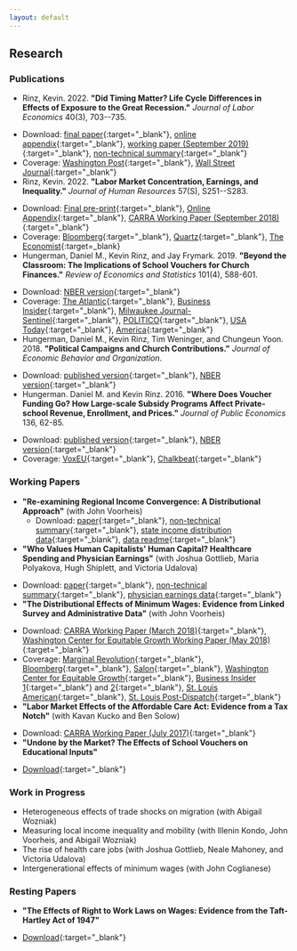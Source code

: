 ```yaml
---
layout: default
---
```


## Research

### Publications
- Rinz, Kevin. 2022. **"Did Timing Matter? Life Cycle Differences in Effects of Exposure to the Great Recession."** _Journal of Labor Economics_ 40(3), 703--735.
<!--  - _I estimate the effects of exposure to the Great Recession on employment and earnings for groups defined by year of birth over the 10 years following the beginning of the recession. Younger workers experience the largest earnings losses in percentage terms (up to 13%), in part because they remain less likely to work for high-paying employers even as their overall employment recovers more quickly than that of older workers._ -->
  - Download: [final paper](recession.pdf){:target="_blank"}, [online appendix](recession_appendix.pdf){:target="_blank"}, [working paper (September 2019)](recession_wp.pdf){:target="_blank"}, [non-technical summary](recession_summary.pdf){:target="_blank"}
  - Coverage: [Washington Post](https://www.washingtonpost.com/business/2020/05/27/millennial-recession-covid/){:target="_blank"}, [Wall Street Journal](https://www.wsj.com/articles/millennials-covid-financial-crisis-fall-behind-jobless-11596811470){:target="_blank"}
- Rinz, Kevin. 2022. **"Labor Market Concentration, Earnings, and Inequality."** _Journal of Human Resources_ 57(S), S251--S283.
<!--  - _I document trends in local industrial concentration from 1976 through 2015 and estimate effects of concentration on earnings outcomes. Local concentration generally declined over that period, unlike national concentration, which declined sharply in the early 1980s before increasing to nearly its original level beginning around 1990. Increased local concentration reduces earnings and increases inequality. Because average concentration has fallen, the 90/10 earnings ratio was six percent lower and earnings one percent higher in 2015 than they would have been if local concentration were at its 1976 level. Most demographic subgroups experience mean earnings reductions, and all experience increases in inequality._ -->
  - Download: [Final pre-print](concentration.pdf){:target="_blank"}, [Online Appendix](concentration_appendix.pdf){:target="_blank"}, [CARRA Working Paper (September 2018)](concentration_wp.pdf){:target="_blank"}
  - Coverage: [Bloomberg](https://www.bloomberg.com/view/articles/2018-10-02/monopolists-hit-a-wall-in-local-markets){:target="_blank"}, [Quartz](https://qz.com/1476480/fear-mononoplies/){:target="_blank"}, [The Economist](https://www.economist.com/the-economist-explains/2021/08/11/are-labour-markets-becoming-less-competitive){:target=_blank}
- Hungerman, Daniel M., Kevin Rinz, and Jay Frymark. 2019. **"Beyond the Classroom: The Implications of School Vouchers for Church Finances."** _Review of Economics and Statistics_ 101(4), 588-601.
<!--  - _Governments have used vouchers to spend billions of dollars on private education; much of this spending has gone to religiously-affiliated schools. We explore the possibility that vouchers could create a financial windfall for religious organizations operating private schools and in doing so impact the spiritual, moral, and social fabric of communities. We use a dataset of Catholic-parish finances from Milwaukee that includes information on both Catholic schools and the parishes that run them. We show that vouchers are now a dominant source of funding for many churches; parishes in our sample running voucher-accepting schools get more revenue from vouchers than from worshipers. We also find that voucher expansion prevents church closures and mergers. Despite these results, we fail to find evidence that vouchers promote religious behavior: voucher expansion causes significant declines in church donations and church spending on non-educational religious purposes. The meteoric growth of vouchers appears to offer financial stability for congregations while at the same time diminishing their religious activities._ -->
  - Download: [NBER version](http://www.nber.org/papers/w23159){:target="_blank"}
  - Coverage: [The Atlantic](https://www.theatlantic.com/education/archive/2017/02/the-catholic-schools-saved-by-vouchers/516888/){:target="_blank"}, [Business Insider](http://www.businessinsider.com/catholic-schools-voucher-programs-study-2017-2/){:target="_blank"}, [Milwaukee Journal-Sentinel](https://www.jsonline.com/story/news/education/2017/02/14/study-vouchers-kept-milwaukee-catholic-parishes-open-but-cost-religious-activity/97855218/){:target="_blank"}, [POLITICO](https://www.politico.com/tipsheets/morning-education/2017/02/school-vouchers-diminish-churches-religious-activities-218734){:target="_blank"}, [USA Today](https://www.usatoday.com/story/news/2017/02/14/study-vouchers-kept-catholic-parishes-open-but-cost-religious-activity/97915968/){:target="_blank"}, [America](https://www.americamagazine.org/politics-society/2017/03/01/what-trumps-call-vouchers-could-mean-catholic-schools){:target="_blank"}
- Hungerman, Daniel M., Kevin Rinz, Tim Weninger, and Chungeun Yoon. 2018. **"Political Campaigns and Church Contributions."** _Journal of Economic Behavior and Organization_.
<!--  - _We combine a new dataset of weekly Catholic church donations with a new dataset of presidential-election campaign stops to explore the impact of stops on donations. We find that stops increase donations, with a campaign stop generating 2 percent more donations in the following week. Our results suggest that this effect is of short duration. Further, it does not appear to vary based on the political language used by the parish in its own church bulletins. However, the effect does appear to vary based on the religiosity of the candidates themselves, with Catholic candidates generating the largest increases._ -->
  - Download: [published version](https://www.sciencedirect.com/science/article/pii/S0167268118302531){:target="_blank"}, [NBER version](http://www.nber.org/papers/w24374){:target="_blank"}
- Hungerman. Daniel M. and Kevin Rinz. 2016. **"Where Does Voucher Funding Go? How Large-scale Subsidy Programs Affect Private-school Revenue, Enrollment, and Prices."** _Journal of Public Economics_ 136, 62-85.
<!--  - _Using a new dataset constructed from nonprofit tax-returns, this paper explores how vouchers and other large- scale programs subsidizing private school attendance have affected the fiscal outcomes of private schools and the affordability of a private education. We find that subsidy programs created a large transfer of public funding to private schools, suggesting that every dollar of funding increased revenue by a dollar or more. Turning to the incidence of subsidies and the impact of subsidies on enrollment, our findings depend on the type of program introduced: programs that restrict eligibility to certain groups of students create large enrollment gains but no change in price, while programs that offer unrestricted subsidies lead to price increases but no change in enrollment. We calculate elasticities of demand and supply for private schools, and discuss welfare effects._ -->
  - Download: [published version](https://www.sciencedirect.com/science/article/abs/pii/S0047272716000426){:target="_blank"}, [NBER version](http://www.nber.org/papers/w21687){:target="_blank"}
  - Coverage: [VoxEU](https://voxeu.org/article/effects-private-school-subsidy-programmes-school-revenue-and-enrolment){:target="_blank"}, [Chalkbeat](https://www.chalkbeat.org/posts/us/2017/07/30/do-vouchers-actually-expand-school-choice-not-necessarily-it-depends-on-how-theyre-designed/){:target="_blank"}

### Working Papers
- **"Re-examining Regional Income Convergence: A Distributional Approach"** (with John Voorheis)
  - Download: [paper](convergence.pdf){:target="_blank"}, [non-technical summary](convergence_summary.pdf){:target="_blank"}, [state income distribution data](./data/state_income_data.zip){:target="_blank"}, [data readme](./data/state_income_data_readme.pdf){:target="_blank"}
- **"Who Values Human Capitalists' Human Capital? Healthcare Spending and Physician Earnings"** (with Joshua Gottlieb, Maria Polyakova, Hugh Shiplett, and Victoria Udalova)
<!--  - _Is government guiding the invisible hand at the top of the labor market? We study this question among physicians, the most common occupation among the top one percent of income earners, and whose billings comprise one-fifth of healthcare spending. We use a novel linkage of population-wide tax records with the administrative registry of all physicians in the U.S. to study the characteristics of these high earnings, and  the influence of government payments in particular. We find a major role for government on the margin, with half of direct changes to government reimbursement rates flowing directly into physicians' incomes. These policies move physicians' relative and absolute incomes more than any reasonable changes to marginal tax rates. At the same time, the overall level of physician earnings can largely be explained by labor market fundamentals of long work and training hours. Competing occupations also pay well and provide a natural lower bound for physician earnings. We conclude that government plays a major role in determining the value of physicians' human capital, but it is unrealistic to use this power to reduce healthcare spending substantially._ -->
  - Download: [paper](physicians.pdf){:target="_blank"}, [non-technical summary](physicians_summary.pdf){:target="_blank"}, [physician earnings data](.data/physician_earnings_data.zip){:target="_blank"}
- **"The Distributional Effects of Minimum Wages: Evidence from Linked Survey and Administrative Data"** (with John Voorheis)
<!--  - _States and localities are increasingly experimenting with higher minimum wages in response to rising income inequality and stagnant economic mobility, but commonly used public datasets offer limited opportunities to evaluate the extent to which such changes affect earnings growth. We use administrative earnings data from the Social Security Administration linked to the Current Population Survey to overcome important limitations of public data and estimate effects of the minimum wage on growth incidence curves and income mobility profiles, providing insight into how cross-sectional effects of the minimum wage on earnings persist over time. Under both approaches, we find that raising the minimum wage increases earnings growth at the bottom of the distribution, and those effects persist and indeed grow in magnitude over several years. This finding is robust to a variety of specifications, including alternatives commonly used in the literature on employment effects of the minimum wage. Instrumental variables and subsample analyses indicate that geographic mobility likely contributes to the effects we identify. Extrapolating from our estimates suggests that a minimum wage increase comparable in magnitude to the increase experienced in Seattle between 2013 and 2016 would have blunted some, but not nearly all, of the worst income losses suffered at the bottom of the income distribution during the Great Recession._ -->
  - Download: [CARRA Working Paper (March 2018)](minwage.pdf){:target="_blank"}, [Washington Center for Equitable Growth Working Paper (May 2018)](http://cdn.equitablegrowth.org/wp-content/uploads/2018/05/14120419/051518-WP-distributional-minimum-wage.pdf){:target="_blank"}
  - Coverage: [Marginal Revolution](https://marginalrevolution.com/marginalrevolution/2018/04/new-census-study-minimum-wage.html){:target="_blank"}, [Bloomberg](https://www.bloomberg.com/view/articles/2018-04-05/supply-and-demand-does-a-poor-job-of-explaining-depressed-wages){:target="_blank"}, [Salon](https://www.salon.com/2018/04/07/massive-minimum-wage-study-finds-significant-gains-for-low-income-workers-and-few-downsides_partner/){:target="_blank"}, [Washington Center for Equitable Growth](http://equitablegrowth.org/equitablog/value-added/new-research-indicates-that-minimum-wage-increases-appear-to-benefit-all-low-income-u-s-workers-over-time/){:target="_blank"}, [Business Insider 1](https://www.businessinsider.com/minimum-wage-us-census-bureau-study-2018-9){:target="_blank"} and [2](https://markets.businessinsider.com/news/stocks/nick-hanauer-why-raise-minimum-wage-across-america-2018-9-1027580541){:target="_blank"}, [St. Louis American](http://www.stlamerican.com/news/editorials/the-american-endorses-a-yes-vote-on-proposition-b/article_8102dd84-bc6e-11e8-97f5-672a6c79ad9e.html){:target="_blank"}, [St. Louis Post-Dispatch](https://www.stltoday.com/opinion/editorial/editorial-vote-yes-on-missouri-proposition-b-to-raise-the/article_9ab1cfa6-520e-53f0-8cde-0760384b0640.html){:target="_blank"}
- **"Labor Market Effects of the Affordable Care Act: Evidence from a Tax Notch"** (with Kavan Kucko and Ben Solow)
<!--  - _States that declined to raise their Medicaid income eligibility cutoffs to 138 percent of the federal poverty level (FPL) under the Affordable Care Act (ACA) created a “coverage gap” between their existing, often much lower Medicaid eligibility cutoffs and the FPL, the lowest level of income at which the ACA provides refundable, advanceable “premium tax credits” to subsidize the purchase of private insurance. Lacking access to any form of subsidized health insurance, residents of those states with income in that range face a strong incentive, in the form of a large upward notch in post-tax income at the FPL, to increase their earnings and obtain the premium tax credit. We investigate the extent to which they respond to that incentive. Using the universe of tax returns, we document bunching in the income distribution surrounding this notch. Consistent with Saez (2010), we find that bunching occurs only among filers with self-employment income. Specifically, filers without children and married filers with two or three children consistently exhibit significant bunching. Analysis of tax data linked to labor supply measures from the American Community Survey, however, suggests that this bunching likely reflects a change in reported income rather than a change in true labor supply. We find no evidence that wage and salary workers adjust their labor supply in response to increased availability of directly-purchased health insurance._ -->
  - Download: [CARRA Working Paper (July 2017)](aca.pdf){:target="_blank"}
- **"Undone by the Market? The Effects of School Vouchers on Educational Inputs"**
<!--  - _By altering the market for private schooling, large-scale school voucher programs may have effects on the educational experience of private school students beyond the effects of small-scale programs. Using eight large, state-level, voucher-style programs adopted between the late 1990s and mid-2000s and a unique dataset on school expenditures and teacher compensation, I estimate the effects of vouchers on educational inputs experienced by students in private school. Large-scale, voucher-style programs alter the inputs students experience in ways that tend to worsen the experience of black students while improving the experience of white students. These effects are driven by changes in inputs deployed at newly established schools. Back-of-the-envelope calculations indicate that the market effects of vouchers are large enough to substantially reduce the benefits of moving from public to private school for black students, reversing more than 100 percent of the gains in student-teacher ratio, 87 percent of the gain in per-teacher compensation, and 51 percent of the gain in instructional hours. My estimates suggest that extrapolation from prior studies may be inappropriate when considering how larger programs affect students._ -->
  - [Download](./jmp.pdf){:target="_blank"}

### Work in Progress
- Heterogeneous effects of trade shocks on migration (with Abigail Wozniak)
- Measuring local income inequality and mobility (with Illenin Kondo, John Voorheis, and Abigail Wozniak)
- The rise of health care jobs (with Joshua Gottlieb, Neale Mahoney, and Victoria Udalova)
- Intergenerational effects of minimum wages (with John Coglianese)

### Resting Papers
- **"The Effects of Right to Work Laws on Wages: Evidence from the Taft-Hartley Act of 1947"**
<!--  - _This paper uses the details of an historical setting in which the introduction of “right to work” laws was arguably exogenous – the period following the passage of the Taft-Hartley Act in 1947 – to produce credibly identified estimates of the effects of these laws on wages. The average effect of right to work laws on wages across all sectors of the economy is likely small and slightly negative. Some evidence indicates wage effects are more negative within the highly unionized sector._ -->
  - [Download](./rtw.pdf){:target="_blank"}
